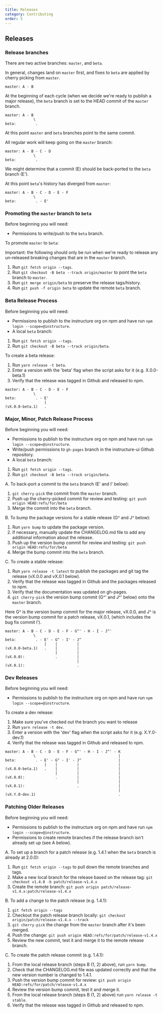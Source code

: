 ```yaml
---
title: Releases
category: Contributing
order: 5
---
```


## Releases

### Release branches

There are two active branches: `master`, and `beta`.

In general, changes land on `master` first, and fixes to `beta`
are applied by cherry picking from `master`.

```text
master: A - B
```

At the beginning of each cycle (when we decide we're ready to publish a major release), the
`beta` branch is set to the HEAD commit of the `master` branch.


```text
master: A - B
             \
beta:         .
```

At this point `master` and `beta` branches point to the same
commit.

All regular work will keep going on the `master` branch:

```text
master: A - B - C - D
             \
beta:         .
```

We might determine that a commit (E) should be back-ported to the
`beta` branch (E').

At this point `beta`'s history has diverged from `master`:

```text
master: A - B - C - D - E - F
             \
beta:         . - E'
```

### Promoting the `master` branch to `beta`

Before beginning you will need:

- Permissions to write/push to the `beta` branch.

To promote `master` to `beta`:

Important: the following should only be run when we're ready to release any un-released
breaking changes that are in the `master` branch.

1. Run `git fetch origin --tags`.
1. Run `git checkout -B beta --track origin/master` to point the `beta` branch to `master`.
1. Run `git merge origin/beta` to preserve the release tags/history.
1. Run `git push -f origin beta` to update the remote `beta` branch.


### Beta Release Process

Before beginning you will need:

- Permissions to publish to the instructure org on npm and have run `npm login --scope=@instructure`.
- A local `beta` branch:

1. Run `git fetch origin --tags`.
1. Run `git checkout -B beta --track origin/beta`.

To create a beta release:

1. Run `yarn release -t beta`.
1. Enter a version with the 'beta' flag when the script asks for it (e.g. X.0.0-beta.1)
1. Verify that the release was tagged in Github and released to npm.

```text
master: A - B - C - D - E - F
             \
beta:         . - E'
                  |
(vX.0.0-beta.1)   .
```


### Major, Minor, Patch Release Process

Before beginning you will need:

- Permissions to publish to the instructure org on npm and have run `npm login --scope=@instructure`.
- Write/push permissions to `gh-pages` branch in the instructure-ui Github repository.
- A local `beta` branch:

1. Run `git fetch origin --tags`.
1. Run `git checkout -B beta --track origin/beta`.

A. To back-port a commit to the `beta` branch (E' and I' below):

1. `git cherry-pick` the commit from the `master` branch.
1. Push up the cherry-picked commit for review and testing: `git push origin HEAD:refs/for/beta`
1. Merge the commit into the `beta` branch.

B. To bump the package versions for a stable release (G^ and J^ below):

1. Run `yarn bump` to update the package version.
1. If necessary, manually update the CHANGELOG.md file to add any additional information about the release.
1. Push up the version bump commit for review and testing: `git push origin HEAD:refs/for/beta`
1. Merge the bump commit into the `beta` branch.

C. To create a stable release:

1. Run `yarn release -t latest` to publish the packages and git tag the release (vX.0.0 and vX.0.1 below).
1. Verify that the release was tagged in Github and the packages released to npm.
1. Verify that the documentation was updated on gh-pages.
1. `git cherry-pick` the version bump commit (G^' and J^' below) onto the `master` branch.

Here G^ is the version bump commit for the major release, vX.0.0, and J^ is the version bump commit for a
patch release, vX.0.1, (which includes the bug fix commit I').

```text
master: A - B - C - D - E - F - G^' - H - I - J^'
             \
beta:         . - E' - G^ - I' - J^
                  |    |         |
(vX.0.0-beta.1)   .    |         |
                       |         |
(vX.0.0):              .         |
                                 |
(vX.0.1):                        .
```


### Dev Releases

Before beginning you will need:

- Permissions to publish to the instructure org on npm and have run `npm login --scope=@instructure`.

To create a dev release:

1. Make sure you've checked out the branch you want to release
1. Run `yarn release -t dev`.
1. Enter a version with the 'dev' flag when the script asks for it (e.g. X.Y.0-dev.1)
1. Verify that the release was tagged in Github and released to npm.

```text
master: A - B - C - D - E - F - G^' - H - I - J^' - K
             \                                      |
beta:         . - E' - G^ - I' - J^                 |
                  |    |         |                  |
(vX.0.0-beta.1)   .    |         |                  |
                       |         |                  |
(vX.0.0):              .         |                  |
                                 |                  |
(vX.0.1):                        .                  |
                                                    |
(vX.Y.0-dev.1)                                      .
```


### Patching Older Releases

Before beginning you will need:

- Permissions to publish to the instructure org on npm and have run `npm login --scope=@instructure`.
- Permissions to create remote branches if the release branch isn't already set up (see A below).

A. To set up a branch for a patch release (e.g. 1.4.1 when the `beta` branch is already at 2.0.0):

1. Run `git fetch origin --tags` to pull down the remote branches and tags.
1. Make a new local branch for the release based on the release tag: `git checkout v1.4.0 -b patch/release-v1.4.x`
1. Create the remote branch: `git push origin patch/release-v1.4.x:patch/release-v1.4.x`

B. To add a change to the patch release (e.g. 1.4.1):

1. `git fetch origin --tags`
1. Checkout the patch release branch locally: `git checkout origin/patch/release-v1.4.x --track`
1. `git cherry-pick` the change from the `master` branch after it's been merged.
1. Push the change: `git push origin HEAD:refs/for/patch/release-v1.4.x`
1. Review the new commit, test it and merge it to the remote release branch.

C. To create the patch release commit (e.g. 1.4.1):

1. From the local release branch (steps B (1, 2) above), run `yarn bump`.
1. Check that the CHANGELOG.md file was updated correctly and that the new version number is changed to 1.4.1.
1. Push the version bump commit for review: `git push origin HEAD:refs/for/patch/release-v1.4.x`
1. Review the version bump commit, test it and merge it.
1. From the local release branch (steps B (1, 2) above) run `yarn release -t stable`.
1. Verify that the release was tagged in Github and released to npm.

